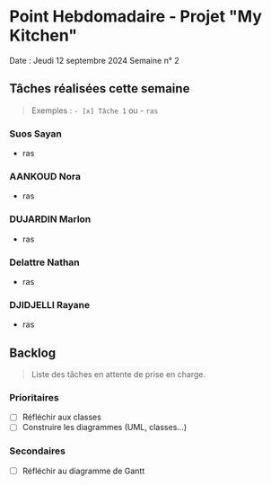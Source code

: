 # Point Hebdomadaire - Projet "My Kitchen"

Date : Jeudi 12 septembre 2024
Semaine n° 2

## Tâches réalisées cette semaine

> Exemples : `- [x] Tâche 1` ou - `ras`

### Suos Sayan

- ras

### AANKOUD Nora

- ras 

### DUJARDIN Marlon

- ras

### Delattre Nathan

- ras

### DJIDJELLI Rayane

- ras

## Backlog

> Liste des tâches en attente de prise en charge.

### Prioritaires

- [ ] Réfléchir aux classes
- [ ] Construire les diagrammes (UML, classes...)

### Secondaires

- [ ] Réfléchir au diagramme de Gantt
